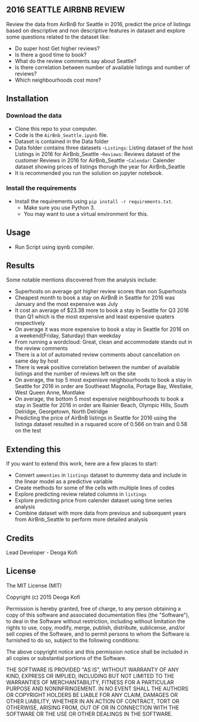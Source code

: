 2016 SEATTLE AIRBNB REVIEW
-----------------------
Review the data from AirBnB for Seattle in 2016, predict the price of listings based on descriptive and non descriptive features in dataset and explore some questions related to the dataset like:
* Do super host Get higher reviews?
* Is there a good time to book?
* What do the review comments say about Seattle?
* Is there correlation between number of available listings and number of reviews?
* Which neighbourhoods cost more?

Installation
----------------------

### Download the data

* Clone this repo to your computer.
* Code is the `AirBnb_Seattle.ipynb` file.
* Dataset is contained in the Data folder
* Data folder contains three datasets
    -`Listings`: Listing dataset of the host Listings in 2016 for AirBnb_Seattle
    -`Reviews`: Reviews dataset of the customer Reviews in 2016 for AirBnb_Seattle
    -`Calendar`: Calender dataset showing prices of listings thorugh the year for AirBnb_Seattle
* It is recommended you run the solution on jupyter notebook.


### Install the requirements

* Install the requirements using `pip install -r requirements.txt`.
    * Make sure you use Python 3.
    * You may want to use a virtual environment for this.

Usage
-----------------------

* Run Script using ipynb compiler.

Results
-----------------------
Some notable mentions discovered from the analysis include:
  * Superhosts on average got higher review scores than non Superhosts
  * Cheapest month to  book a stay on AirBnB in Seattle for 2016 was January and the most expensive was July
  * It cost an average of $23.38 more to book a stay in Seattle for Q3 2016 than Q1 which is the most expensive and least expensive quaters respectively
  * On average it was more expensive to book a stay in Seattle for 2016 on a weekend(Friday, Saturday) than weekday
  * From running a wordcloud: Great, clean and accommodate stands out in the review comments
  * There is a lot of automated review comments about cancellation on same day by host
  * There is weak positive correlation between the number of available listings and the number of reviews left on the site
  * On average, the top 5 most expenisve neighbourhoods to book a stay in Seattle for 2016 in order are Southeast Magnolia, Portage Bay, Westlake, West Queen Anne, Montlake
  * On average, the bottom 5 most expensive neighbourhoods to book a stay in Seattle for 2016 in order are Rainier Beach, Olympic Hills, South Delridge, Georgetown, North Delridge
  * Predicting the price of AirBnB listings in Seattle for 2016 using the listings dataset resulted in a rsquared score of 0.566 on train and 0.58 on the test

Extending this
-------------------------

If you want to extend this work, here are a few places to start:

* Convert `ammenties` in `listings` dataset to dummmy data and include in the linear model as a predictive variable
* Create methods for some of the cells with multiple lines of codes
* Explore predicting review related columns in `listings`
* Explore predicting price from calender dataset using time series analysis
* Combine dataset with more data from previous and subsequent years from AirBnb_Seattle to perform more detailed analysis


## Credits

Lead Developer - Deoga Kofi


## License

The MIT License (MIT)

Copyright (c) 2015 Deoga Kofi

Permission is hereby granted, free of charge, to any person obtaining a copy of this software and associated documentation files (the "Software"), to deal in the Software without restriction, including without limitation the rights to use, copy, modify, merge, publish, distribute, sublicense, and/or sell copies of the Software, and to permit persons to whom the Software is furnished to do so, subject to the following conditions:

The above copyright notice and this permission notice shall be included in all copies or substantial portions of the Software.

THE SOFTWARE IS PROVIDED "AS IS", WITHOUT WARRANTY OF ANY KIND, EXPRESS OR IMPLIED, INCLUDING BUT NOT LIMITED TO THE WARRANTIES OF MERCHANTABILITY, FITNESS FOR A PARTICULAR PURPOSE AND NONINFRINGEMENT. IN NO EVENT SHALL THE AUTHORS OR COPYRIGHT HOLDERS BE LIABLE FOR ANY CLAIM, DAMAGES OR OTHER LIABILITY, WHETHER IN AN ACTION OF CONTRACT, TORT OR OTHERWISE, ARISING FROM, OUT OF OR IN CONNECTION WITH THE SOFTWARE OR THE USE OR OTHER DEALINGS IN THE SOFTWARE.
